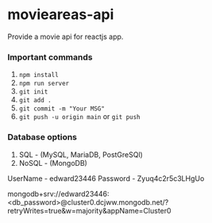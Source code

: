 # movieareas-api

Provide a movie api for reactjs app.

### Important commands

1. `npm install`
2. `npm run server`
3. `git init`
4. `git add .`
5. `git commit -m "Your MSG"`
6. `git push -u origin main`
or `git push`

### Database options

1. SQL - (MySQL, MariaDB, PostGreSQl)
2. NoSQL - (MongoDB)

UserName - edward23446
Password - Zyuq4c2r5c3LHgUo

mongodb+srv://edward23446:<db_password>@cluster0.dcjww.mongodb.net/?retryWrites=true&w=majority&appName=Cluster0